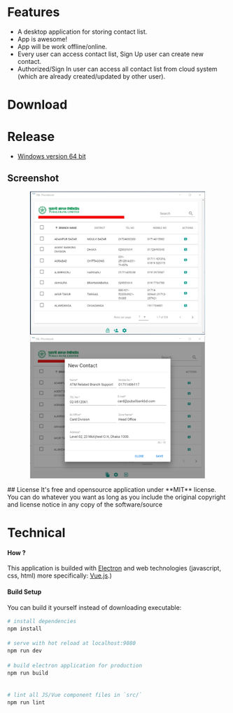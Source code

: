 # Features 
 - A desktop application for storing contact list.
 - App is awesome!
 - App will be work offline/online.
 - Every user can access contact list, Sign Up user can create new contact.
 - Authorized/Sign In user can access all contact list from cloud system (which are already created/updated by other user).
# Download
# Release
- [Windows version 64 bit](https://github.com/cmtliton/Phonebook/releases)
## Screenshot
<p align="center">
<img src="https://github.com/cmtliton/Phonebook/blob/master/1_Main.png" width="400px">
 <img src="https://github.com/cmtliton/Phonebook/blob/master/0_Create%20Contact.png" width="400px">
</p>
## License
It's free and opensource application under **MIT** license. You can do whatever you want as long as you include the original copyright and license notice in any copy of the software/source

# Technical
#### How ?
This application is builded with [Electron](https://electron.atom.io) and web technologies (javascript, css, html) more specifically: [Vue.js](https://vuejs.org).)

#### Build Setup
You can build it yourself instead of downloading executable:

``` bash
# install dependencies
npm install

# serve with hot reload at localhost:9080
npm run dev

# build electron application for production
npm run build


# lint all JS/Vue component files in `src/`
npm run lint
